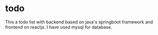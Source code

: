 # todo
This a todo list with backend based on java's springboot framework and frontend on reactjs. I have used mysql for database. 
